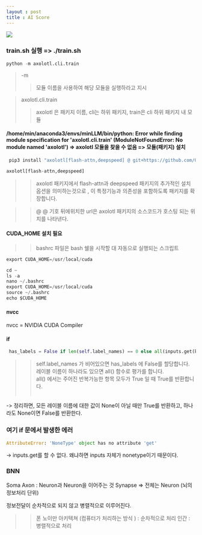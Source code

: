 ```yaml
---
layout : post 
title : AI Score 
---
```

<img src="https://capsule-render.vercel.app/api?type=wave&color=auto&height=300&section=header&text=AI%20TRAIN%20EVALUATION &fontSize=90" />


### train.sh 실행 => ./train.sh 
```python
python -m axolotl.cli.train
```
> -m
>> 모듈 이름을 사용하여 해당 모듈을 실행하라고 지시

> axolotl.cli.train 
>> axolotl 은 패키지 이름, cli는 하위 패키지, train은 cli 하위 패키지 내 모듈



#### /home/min/anaconda3/envs/minLLM/bin/python: Error while finding module specification for 'axolotl.cli.train' (ModuleNotFoundError: No module named 'axolotl') => axolotl 모듈을 찾을 수 없음 => 모듈(패키지) 설치 
```python
 pip3 install "axolotl[flash-attn,deepspeed] @ git+https://github.com/OpenAccess-AI-Collective/axolotl"
```
>
```python
axolotl[flash-attn,deepspeed] 
```
>>  axolotl 패키지에서 flash-attn과 deepspeed 패키지의 추가적인 설치 옵션을 의미하는것으로 ,
이 특정기능과 의존성을 포함하도록 패키지를 확장합니다.

>> @
@ 기호 뒤에위치한 url은 axolotl 패키지의 소스코드가 호스팅 되는 위치를 나타낸다. 

#### CUDA_HOME 설치 필요 
>> bashrc 파일은 bash 쉘을 시작할 대 자동으로 실행되는 스크립트

```python
export CUDA_HOME=/usr/local/cuda
```
>>
```python
cd ~
ls -a
nano ~/.bashrc
export CUDA_HOME=/usr/local/cuda
source ~/.bashrc
echo $CUDA_HOME

```
#### nvcc 
nvcc = NVIDIA CUDA Compiler 

#### if 
```python
 has_labels = False if len(self.label_names) == 0 else all(inputs.get(k) is not None for k in self.label_names)
```

>> self.label_names 가 비어있으면 has_labels 에 False를 할당합니다. <br> 
>> 레이블 이름이 하나라도 있으면 all() 함수로 평가를 합니다. <Br> 
>> all() 에서는 주어진 반복가능한 항목 모두가 True 일 때 True를 반환합니다. <br><br> 

-> 정리하면, 모든 레이블 이름에 대한 값이 None이 아닐 때만 True를 반환하고, 하나라도 None이면 False를 반환한다. 

### 여기 if 문에서 발생한 에러 
```python
AttributeError: 'NoneType' object has no attribute 'get'
```

-> inputs.get를 할 수 없다. 왜냐하면 inputs 자체가 nonetype이기 때문이다. 

### BNN 
Soma 
Axon : Neuron과 Neuron을 이어주는 것 
Synapse 
=> 전체는 Neuron (뇌의 정보처리 단위) 

정보전달이 순차적으로 되지 않고 병렬적으로 이루어진다. 

>> 폰 노이만 아키텍쳐 (컴퓨터가 처리하는 방식 ) : 순차적으로 처리 
인간 : 병렬적으로 처리 



